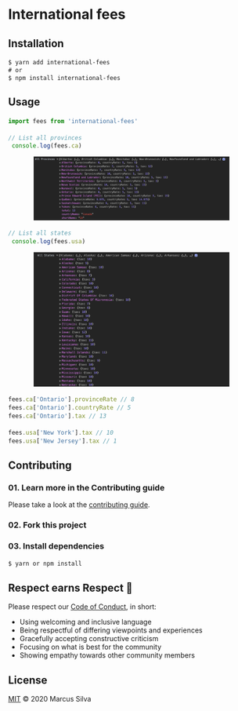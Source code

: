 # International fees

## Installation

```shell
$ yarn add international-fees
# or
$ npm install international-fees
```

## Usage


```js
import fees from 'international-fees'

// List all provinces
 console.log(fees.ca)
```
<p align="center">
  <img width="400" height="auto" src=".github/ca-list.png"/>
</p>

```js
// List all states
 console.log(fees.usa)
```
<p align="center">
  <img width="400" height="auto" src=".github/usa-list.png"/>
</p>

```js
fees.ca['Ontario'].provinceRate // 8
fees.ca['Ontario'].countryRate // 5
fees.ca['Ontario'].tax // 13

fees.usa['New York'].tax // 10
fees.usa['New Jersey'].tax // 1
```

## Contributing

### 01. Learn more in the Contributing guide

Please take a look at the [contributing guide](.github/contributing.md).

### 02. Fork this project

### 03. Install dependencies

```sh
$ yarn or npm install
```

## Respect earns Respect 👏

Please respect our [Code of Conduct](.github/code-of-conduct.md), in short:

- Using welcoming and inclusive language
- Being respectful of differing viewpoints and experiences
- Gracefully accepting constructive criticism
- Focusing on what is best for the community
- Showing empathy towards other community members

## License

[MIT](license) © 2020 Marcus Silva
